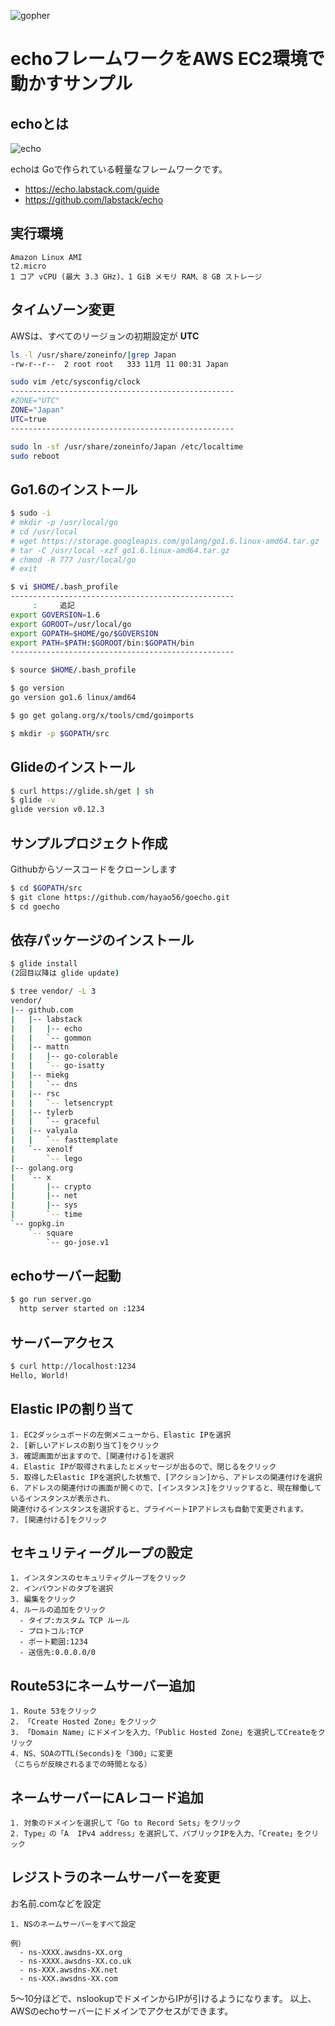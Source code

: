 ![gopher](http://golang-jp.org/doc/gopher/talks.png)

# echoフレームワークをAWS EC2環境で動かすサンプル


## echoとは

![echo](https://echo.labstack.com/images/logo.png)

echoは Goで作られている軽量なフレームワークです。

- https://echo.labstack.com/guide
- https://github.com/labstack/echo


## 実行環境

```
Amazon Linux AMI
t2.micro
1 コア vCPU (最大 3.3 GHz)、1 GiB メモリ RAM、8 GB ストレージ
```

## タイムゾーン変更

AWSは、すべてのリージョンの初期設定が **UTC**

```bash
ls -l /usr/share/zoneinfo/|grep Japan
-rw-r--r--  2 root root   333 11月 11 00:31 Japan
```
```bash
sudo vim /etc/sysconfig/clock
--------------------------------------------------
#ZONE="UTC"
ZONE="Japan"
UTC=true
--------------------------------------------------
```
```bash
sudo ln -sf /usr/share/zoneinfo/Japan /etc/localtime
sudo reboot
```

## Go1.6のインストール

```bash
$ sudo -i
# mkdir -p /usr/local/go
# cd /usr/local
# wget https://storage.googleapis.com/golang/go1.6.linux-amd64.tar.gz
# tar -C /usr/local -xzf go1.6.linux-amd64.tar.gz
# chmod -R 777 /usr/local/go
# exit
```

```bash
$ vi $HOME/.bash_profile
--------------------------------------------------
     :     追記
export GOVERSION=1.6
export GOROOT=/usr/local/go
export GOPATH=$HOME/go/$GOVERSION
export PATH=$PATH:$GOROOT/bin:$GOPATH/bin
--------------------------------------------------
```

```bash
$ source $HOME/.bash_profile
```

```bash
$ go version
go version go1.6 linux/amd64

$ go get golang.org/x/tools/cmd/goimports
```

```bash
$ mkdir -p $GOPATH/src
```

## Glideのインストール

```bash
$ curl https://glide.sh/get | sh
$ glide -v
glide version v0.12.3
```

## サンプルプロジェクト作成

Githubからソースコードをクローンします

```bash
$ cd $GOPATH/src
$ git clone https://github.com/hayao56/goecho.git
$ cd goecho
```

## 依存パッケージのインストール

```bash
$ glide install
(2回目以降は glide update)
```

```bash
$ tree vendor/ -L 3
vendor/
|-- github.com
|   |-- labstack
|   |   |-- echo
|   |   `-- gommon
|   |-- mattn
|   |   |-- go-colorable
|   |   `-- go-isatty
|   |-- miekg
|   |   `-- dns
|   |-- rsc
|   |   `-- letsencrypt
|   |-- tylerb
|   |   `-- graceful
|   |-- valyala
|   |   `-- fasttemplate
|   `-- xenolf
|       `-- lego
|-- golang.org
|   `-- x
|       |-- crypto
|       |-- net
|       |-- sys
|       `-- time
`-- gopkg.in
    `-- square
        `-- go-jose.v1
```


## echoサーバー起動

```bash
$ go run server.go
  http server started on :1234
```

## サーバーアクセス

```bash
$ curl http://localhost:1234
Hello, World!

```



## Elastic IPの割り当て

```
1. EC2ダッシュボードの左側メニューから、Elastic IPを選択
2. [新しいアドレスの割り当て]をクリック
3. 確認画面が出ますので、[関連付ける]を選択
4. Elastic IPが取得されましたとメッセージが出るので、閉じるをクリック
5. 取得したElastic IPを選択した状態で、[アクション]から、アドレスの関連付けを選択
6. アドレスの関連付けの画面が開くので、[インスタンス]をクリックすると、現在稼働しているインスタンスが表示され、
関連付けるインスタンスを選択すると、プライベートIPアドレスも自動で変更されます。
7. [関連付ける]をクリック
```

## セキュリティーグループの設定

```
1. インスタンスのセキュリティグループをクリック
2. インバウンドのタブを選択
3. 編集をクリック
4. ルールの追加をクリック
  - タイプ:カスタム TCP ルール
  - プロトコル:TCP
  - ポート範囲:1234
  - 送信先:0.0.0.0/0
```

## Route53にネームサーバー追加

```
1. Route 53をクリック
2. 「Create Hosted Zone」をクリック
3. 「Domain Name」にドメインを入力、「Public Hosted Zone」を選択してCreateをクリック
4. NS、SOAのTTL(Seconds)を「300」に変更
（こちらが反映されるまでの時間となる）
```

## ネームサーバーにAレコード追加

```
1. 対象のドメインを選択して「Go to Record Sets」をクリック
2. Type」の「A  IPv4 address」を選択して、パブリックIPを入力、「Create」をクリック

```

## レジストラのネームサーバーを変更

お名前.comなどを設定

```
1. NSのネームサーバーをすべて設定
  
例）
  - ns-XXXX.awsdns-XX.org
  - ns-XXXX.awsdns-XX.co.uk
  - ns-XXX.awsdns-XX.net
  - ns-XXX.awsdns-XX.com

```
5～10分ほどで、nslookupでドメインからIPが引けるようになります。
以上、AWSのechoサーバーにドメインでアクセスができます。

